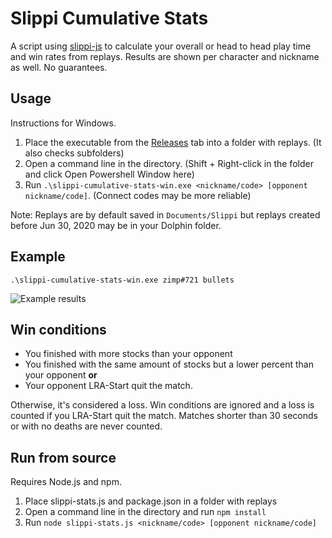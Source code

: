 # Slippi Cumulative Stats

A script using [slippi-js](https://github.com/project-slippi/slippi-js) to calculate your overall or head to head play time and win rates from replays. Results are shown per character and nickname as well. No guarantees.

## Usage
Instructions for Windows.

1. Place the executable from the [Releases](https://github.com/BrodyVoth/slippi-cumulative-stats/releases/latest) tab into a folder with replays. (It also checks subfolders)
2. Open a command line in the directory. (Shift + Right-click in the folder and click Open Powershell Window here)
3. Run `.\slippi-cumulative-stats-win.exe <nickname/code> [opponent nickname/code]`. (Connect codes may be more reliable)

Note: Replays are by default saved in `Documents/Slippi` but replays created before Jun 30, 2020 may be in your Dolphin folder.

## Example

``.\slippi-cumulative-stats-win.exe zimp#721 bullets``

![Example results](https://i.imgur.com/ET0bsZ3.png)

## Win conditions
* You finished with more stocks than your opponent
* You finished with the same amount of stocks but a lower percent than your opponent **or**
* Your opponent LRA-Start quit the match.

Otherwise, it's considered a loss. Win conditions are ignored and a loss is counted if you LRA-Start quit the match. Matches shorter than 30 seconds or with no deaths are never counted.

## Run from source
Requires Node.js and npm.

1. Place slippi-stats.js and package.json in a folder with replays
2. Open a command line in the directory and run `npm install`
3. Run `node slippi-stats.js <nickname/code> [opponent nickname/code]`
